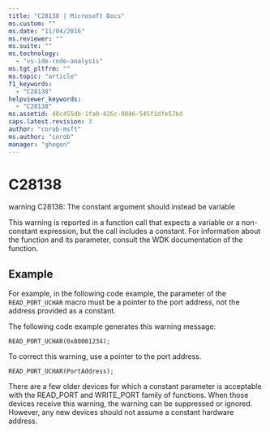 ```yaml
---
title: "C28138 | Microsoft Docs"
ms.custom: ""
ms.date: "11/04/2016"
ms.reviewer: ""
ms.suite: ""
ms.technology: 
  - "vs-ide-code-analysis"
ms.tgt_pltfrm: ""
ms.topic: "article"
f1_keywords: 
  - "C28138"
helpviewer_keywords: 
  - "C28138"
ms.assetid: d8c455db-1fa0-426c-9846-545f1dfe57bd
caps.latest.revision: 3
author: "corob-msft"
ms.author: "corob"
manager: "ghogen"
---
```

# C28138
warning C28138: The constant argument should instead be variable  
  
 This warning is reported in a function call that expects a variable or a non-constant expression, but the call includes a constant. For information about the function and its parameter, consult the WDK documentation of the function.  
  
## Example  
 For example, in the following code example, the parameter of the `READ_PORT_UCHAR` macro must be a pointer to the port address, not the address provided as a constant.  
  
 The following code example generates this warning message:  
  
```  
READ_PORT_UCHAR(0x80001234);  
```  
  
 To correct this warning, use a pointer to the port address.  
  
```  
READ_PORT_UCHAR(PortAddress);  
```  
  
 There are a few older devices for which a constant parameter is acceptable with the READ_PORT and WRITE_PORT family of functions. When those devices receive this warning, the warning can be suppressed or ignored. However, any new devices should not assume a constant hardware address.